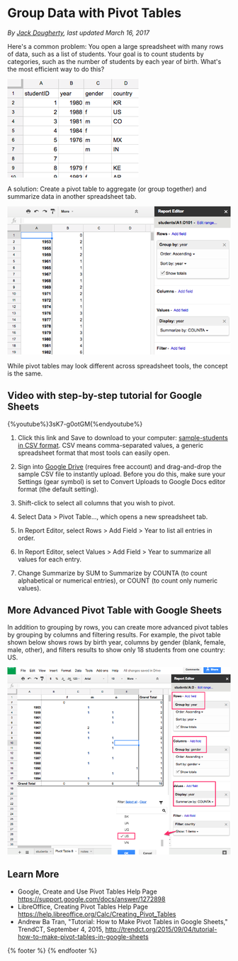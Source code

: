 # Group Data with Pivot Tables
*By [Jack Dougherty](../../introduction/who.md), last updated March 16, 2017*

Here's a common problem: You open a large spreadsheet with many rows of data, such as a list of students. Your goal is to count students by categories, such as the number of students by each year of birth.  What's the most efficient way to do this?

![Screenshot: Long spreadsheet of student data](spreadsheet-pivot-intro.png)

A solution: Create a pivot table to aggregate (or group together) and summarize data in another spreadsheet tab.

![Screenshot: Pivot table of count by year of birth](spreadsheet-google-pivot-year.png)

While pivot tables may look different across spreadsheet tools, the concept is the same.

## Video with step-by-step tutorial for Google Sheets
{%youtube%}3sK7-g0otGM{%endyoutube%}

1) Click this link and Save to download to your computer: [sample-students in CSV format](https://www.datavizforall.org/spreadsheet/pivot/sample-students.csv). CSV means comma-separated values, a generic spreadsheet format that most tools can easily open.

2) Sign into [Google Drive](http://drive.google.com) (requires free account) and drag-and-drop the sample CSV file to instantly upload. Before you do this, make sure your Settings (gear symbol) is set to Convert Uploads to Google Docs editor format (the default setting).

3) Shift-click to select all columns that you wish to pivot.

4) Select Data > Pivot Table..., which opens a new spreadsheet tab.

5) In Report Editor, select Rows > Add Field > Year to list all entries in order.

6) In Report Editor, select Values > Add Field > Year to summarize all values for each entry.

7) Change Summarize by SUM to Summarize by COUNTA (to count alphabetical or numerical entries), or COUNT (to count only numeric values).

## More Advanced Pivot Table with Google Sheets

In addition to grouping by rows, you can create more advanced pivot tables by grouping by columns and filtering results. For example, the pivot table shown below shows rows by birth year, columns by gender (blank, female, male, other), and filters results to show only 18 students from one country: US.

![Screenshot: Advanced pivot table by year of birth and gender for US](spreadsheet-pivot-google-advanced.png)

## Learn More
- Google, Create and Use Pivot Tables Help Page https://support.google.com/docs/answer/1272898
- LibreOffice, Creating Pivot Tables Help Page https://help.libreoffice.org/Calc/Creating_Pivot_Tables
- Andrew Ba Tran, "Tutorial: How to Make Pivot Tables in Google Sheets," TrendCT, September 4, 2015, http://trendct.org/2015/09/04/tutorial-how-to-make-pivot-tables-in-google-sheets

{% footer %}
{% endfooter %}
